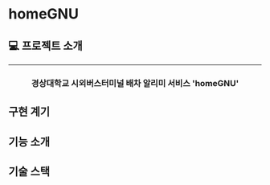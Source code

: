 # homeGNU

## 💻 프로젝트 소개

---

<div align="center">
  <h3>경상대학교 시외버스터미널 배차 알리미 서비스 'homeGNU'</h3>
</div>

## 구현 계기

## 기능 소개

## 기술 스택
